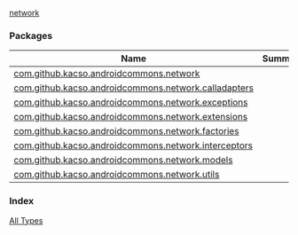 [network](./index.md)

### Packages

| Name | Summary |
|---|---|
| [com.github.kacso.androidcommons.network](com.github.kacso.androidcommons.network/index.md) |  |
| [com.github.kacso.androidcommons.network.calladapters](com.github.kacso.androidcommons.network.calladapters/index.md) |  |
| [com.github.kacso.androidcommons.network.exceptions](com.github.kacso.androidcommons.network.exceptions/index.md) |  |
| [com.github.kacso.androidcommons.network.extensions](com.github.kacso.androidcommons.network.extensions/index.md) |  |
| [com.github.kacso.androidcommons.network.factories](com.github.kacso.androidcommons.network.factories/index.md) |  |
| [com.github.kacso.androidcommons.network.interceptors](com.github.kacso.androidcommons.network.interceptors/index.md) |  |
| [com.github.kacso.androidcommons.network.models](com.github.kacso.androidcommons.network.models/index.md) |  |
| [com.github.kacso.androidcommons.network.utils](com.github.kacso.androidcommons.network.utils/index.md) |  |

### Index

[All Types](alltypes/index.md)